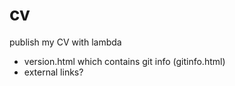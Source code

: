 # cv
publish my CV with lambda
* version.html which contains git info (gitinfo.html)
* external links?
